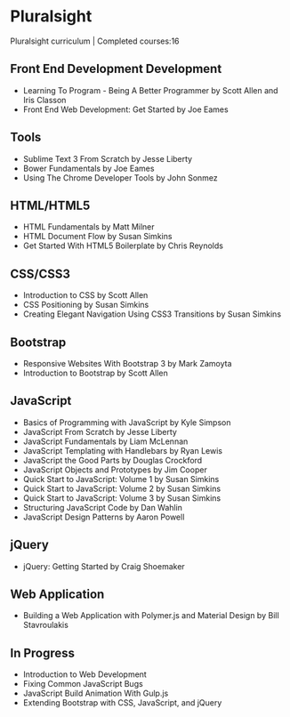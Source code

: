 # Pluralsight
Pluralsight curriculum | Completed courses:16

## Front End Development Development
- Learning To Program - Being A Better Programmer by Scott Allen and Iris Classon
- Front End Web Development: Get Started by Joe Eames

## Tools
- Sublime Text 3 From Scratch by Jesse Liberty
- Bower Fundamentals by Joe Eames
- Using The Chrome Developer Tools by John Sonmez

## HTML/HTML5
- HTML Fundamentals by Matt Milner
- HTML Document Flow by Susan Simkins
- Get Started With HTML5 Boilerplate by Chris Reynolds

## CSS/CSS3
- Introduction to CSS by Scott Allen
- CSS Positioning by Susan Simkins
- Creating Elegant Navigation Using CSS3 Transitions by Susan Simkins

## Bootstrap
- Responsive Websites With Bootstrap 3 by Mark Zamoyta
- Introduction to Bootstrap by Scott Allen

## JavaScript
- Basics of Programming with JavaScript by Kyle Simpson
- JavaScript From Scratch by Jesse Liberty
- JavaScript Fundamentals by Liam McLennan
- JavaScript Templating with Handlebars by Ryan Lewis
- JavaScript the Good Parts by Douglas Crockford
- JavaScript Objects and Prototypes by Jim Cooper
- Quick Start to JavaScript: Volume 1 by Susan Simkins
- Quick Start to JavaScript: Volume 2 by Susan Simkins
- Quick Start to JavaScript: Volume 3 by Susan Simkins
- Structuring JavaScript Code by Dan Wahlin
- JavaScript Design Patterns by Aaron Powell

## jQuery
- jQuery: Getting Started by Craig Shoemaker

## Web Application
- Building a Web Application with Polymer.js and Material Design by Bill Stavroulakis

## In Progress
- Introduction to Web Development
- Fixing Common JavaScript Bugs
- JavaScript Build Animation With Gulp.js
- Extending Bootstrap with CSS, JavaScript, and jQuery